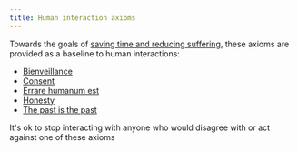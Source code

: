 ```yaml
---
title: Human interaction axioms
---
```


Towards the goals of [saving time and reducing suffering](overarching-goals), these axioms are provided as a baseline to human interactions:
- [Bienveillance](bienveillance-axiom.md)
- [Consent](consent-axiom.md)
- [Errare humanum est](errare-humanum-est-axiom.md)
- [Honesty](honesty-axiom.md)
- [The past is the past](the-past-is-the-past-axiom.md)

It's ok to stop interacting with anyone who would disagree with or act against one of these axioms